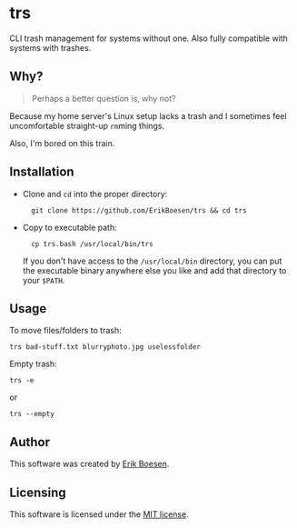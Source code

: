 # trs
CLI trash management for systems without one. Also fully compatible with systems with trashes.

## Why?
> Perhaps a better question is, why not?

Because my home server's Linux setup lacks a trash and I sometimes feel uncomfortable straight-up `rm`ming things.

Also, I'm bored on this train.

## Installation
* Clone and `cd` into the proper directory:

        git clone https://github.com/ErikBoesen/trs && cd trs

* Copy to executable path:

        cp trs.bash /usr/local/bin/trs

    If you don't have access to the `/usr/local/bin` directory, you can put the executable binary anywhere else you like and add that directory to your `$PATH`.

## Usage
To move files/folders to trash:

    trs bad-stuff.txt blurryphoto.jpg uselessfolder

Empty trash:

    trs -e

or

    trs --empty

## Author
This software was created by [Erik Boesen](https://github.com/ErikBoesen).

## Licensing
This software is licensed under the [MIT license](LICENSE).
